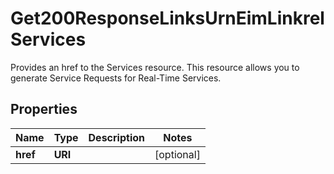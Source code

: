 

# Get200ResponseLinksUrnEimLinkrelServices

Provides an href to the Services resource. This resource allows you to generate Service Requests for Real-Time Services.

## Properties

| Name | Type | Description | Notes |
|------------ | ------------- | ------------- | -------------|
|**href** | **URI** |  |  [optional] |



